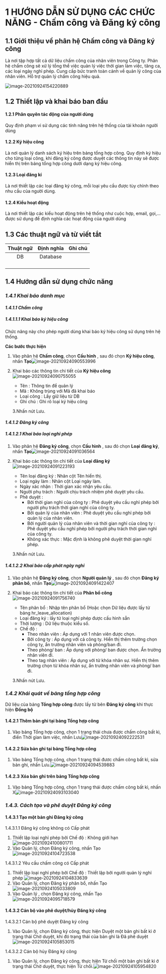 # 1      HƯỚNG DẪN SỬ DỤNG CÁC CHỨC NĂNG - Chấm công và Đăng ký công

## 1.1     Giới thiệu về phân hệ Chấm công và Đăng ký công

Là nơi tập hợp tất cả dữ liệu chấm công của nhân viên trong Công ty. Phân hệ chấm công sẽ xử lý tổng thể việc quản lý việc thời gian làm việc, tăng ca, các loại ngày nghỉ phép. Cung cấp bức tranh toàn cảnh về quản lý công của nhân viên. Hỗ trợ quản lý chấm công hiệu quả.

![image-20210924154220889](images/image-20210924154220889.png)

## 1.2     Thiết lập và khai báo ban đầu

#### 1.2.1 Phân quyên tác động của người dùng

Quy định phạm vi sử dụng các tính năng trên hệ thống của tài khoản người dùng

#### 1.2.2 Ký hiệu công

Là nơi quản lý danh sách ký hiệu trên bảng tổng hợp công. Quy định ký hiệu cho từng loại công, khi đăng ký công được duyệt các thông tin này sẽ được hiển thị trên bảng tổng hợp công dưới dạng ký hiệu công.

#### 1.2.3 Loại đăng kí 

Là nơi thiết lập các loại đăng ký công, mỗi loại yêu cầu được tùy chỉnh theo nhu cầu của người dùng.

#### 1.2.4 Kiểu hoạt động

Là nơi thiết lập các kiểu hoạt động trên hệ thống như cuộc hợp, email, gọi,... được sử dụng để định nghĩa các hoạt động của người dùng 

## 1.3     Các thuật ngữ và từ viết tắt



| **Thuật ngữ** | **Định nghĩa** | **Ghi chú** |
| :-----------: | :------------: | :---------: |
|      DB       |    Database    |             |
|               |                |             |
|               |                |             |
|               |                |             |
|               |                |             |

## 1.4     Hướng dẫn sử dụng chức năng

### *1.4.1    Khai báo danh mục*

#### *1.4.1.1    Chấm công*

##### ***1.4.1.1.1 Khai báo ký hiệu công***

Chức năng này cho phép người dùng khai báo ký hiệu công sử dụng trên hệ thống.

**Các bước thực hiện**

1. Vào phân hệ **Chấm công**, chọn **Cấu hình** , sau đó chọn **Ký hiệu công**, nhấn **Tạo**![image-20210924090553996](images/image-20210924090553996.png)

2. Khai báo các thông tin chi tiết của **Ký hiệu công**![image-20210924090755055](images/image-20210924090755055.png)

   - Tên : Thông tin để quản lý
   - Mã : Không trùng với Mã đã khai báo
   - Loại công : Lấy giữ liệu từ DB
   - Ghi chú : Ghi rõ loại ký hiệu công

   3.Nhấn nút Lưu.



#### *1.4.1.2    Đăng ký công*

##### ***1.4.1.2.1  Khai báo loại nghỉ phép***

1. Vào phân hệ **Đăng ký công**, chọn **Cấu hình** , sau đó chọn **Loại đăng ký**, nhấn **Tạo**![image-20210924091036564](images/image-20210924091036564.png)

2. Khai báo các thông tin chi tiết của **Loại đăng ký**![image-20210924091223193](images/image-20210924091223193.png)

   

   - Tên loại đăng ký : Nhãn cột Tên hiển thị.
   - Loại ngày làm : Nhãn cột Loại ngày làm.
   - Ngày xác nhận : Thời gian xác nhận yêu cầu.
   - Người phụ trách : Người chịu trách nhiệm phê duyệt yêu cầu.
   - Phê duyệt : 
     + Bởi thời gian nghỉ của công ty : Phê duyệt yêu cầu nghỉ phép bởi người phụ trách thời gian nghỉ của công ty.
     + Bởi quản lý của nhân viên : Phê duyệt yêu cầu nghỉ phép bởi quản lý của nhân viên.
     + Bởi người quản lý của nhân viên và thời gian nghỉ của công ty : Phê duyệt yêu cầu nghỉ phép bởi người phụ trách thời gian nghỉ của công ty.
     + Không xác thực : Mặc định là không phê duyệt thời gian nghỉ phép.

   3.Nhấn nút Lưu.

   

##### ***1.4.1.2.2  Khai báo cấp phát ngày nghỉ***

1. Vào phân hệ **Đăng ký công**, chọn **Người quản lý** , sau đó chọn **Đăng ký phân bổ**, nhấn **Tạo**![image-20210924091422407](images/image-20210924091422407.png)

2. Khai báo các thông tin chi tiết của **Phân bổ công**![image-20210924091756740](C:\Users\nguye\Desktop\Attendance\images/image-20210924091756740.png)

   - Tên phân bổ : Nhập tên phân bổ (Hoặc chọn Dữ liệu được lấy từ bảng hr_leave_allocation)
   - Loại đăng ký : lấy từ loại nghỉ phép được cấu hình sẵn
   - Thời lượng : Dữ liệu thuộc kiểu số.
   - Chế độ : 
     - Theo nhân viên : Áp dụng với 1 nhân viên được chọn.
     - Bởi công ty : Áp dụng với cả công ty. Hiển thị thêm trường chọn công ty, ẩn trường nhân viên và phòng/ban đi.
     - Theo phòng/ ban : Áp dụng với phòng/ ban được chọn. Ẩn trường nhân viên đi.
     - Theo tag nhân viên : Áp dụng với từ khóa nhân sự. Hiển thị thêm trường chọn từ khóa nhân sự, ẩn trường nhân viên và phòng/ ban đi.

   3.Nhấn nút Lưu.

### *1.4.2	Khái quát về bảng tổng hợp công*

Dữ liệu của bảng **Tổng hợp công** được lấy từ bên **Đăng ký công** khi thực hiện **Đồng bộ** 

#### 1.4.2.1 Thêm bản ghi tại bảng Tổng hợp công

1. Vào bảng Tổng hợp công, chọn 1 trạng thái chưa được chấm công bất kì, điền Thời gian làm việc, nhấn Lưu![image-20210924092222531](images/image-20210924092222531.png)

#### 1.4.2.2 Sửa bản ghi tại bảng Tổng hợp công

1. Vào bảng Tổng hợp công, chọn 1 trạng thái đươc chấm công bất kì, sửa bản ghi, nhấn Lưu.![image-20210924094539883](images/image-20210924094539883.png)



#### 1.4.2.3 Xóa bản ghi trên bảng Tổng hợp công

1. Vào bảng Tổng hợp công, chọn 1 trạng thái được chấm công bất kì, nhấn X![image-20210924093103040](images/image-20210924093103040.png)

### *1.4.3.  Cách tạo và phê duyệt Đăng ký công*

#### 1.4.3.1 Tạo một bản ghi Đăng ký công

1.4.3.1.1 Đăng ký công không có Cấp phát

1. Thiết lập loại nghỉ phép bởi Chế độ : Không giới hạn![image-20210924100801711](images/image-20210924100801711.png)
2. Vào Quản lý, chọn Đăng ký công, nhấn Tạo![image-20210924104723538](images/image-20210924104723538.png)

1.4.3.1.2 Yêu cầu chấm công có Cấp phát

1. Thiết lập loại nghỉ phép bởi Chế độ : Thiết lập bởi người quản lý nghỉ phép ![image-20210924104833639](images/image-20210924104833639.png)
2. Vào Quản lý, chọn Đăng ký phân bổ, nhấn Tạo![image-20210924105033809](images/image-20210924105033809.png)
3. Vào Quản lý , chọn Đăng ký công, nhấn Tạo ![image-20210924095718579](images/image-20210924095718579.png)

#### 1.4.3.2 Cán bộ vào phê duyệt/hủy Đăng ký công

1.4.3.2.1 Cán bộ phê duyệt Đăng ký công

1. Vào Quản lý, chọn Đăng ký công, thực hiện Duyệt một bản ghi bất kì ở trạng thái Chờ duyệt, khi đó trạng thái của bản ghi là Đã phê duyệt![image-20210924105853015](images/image-20210924105853015.png)

1.4.3.2.2 Cán bộ hủy Đăng ký công

1. Vào Quản lý, chọn Đăng ký công, thực hiện Từ chối một bản ghi bất kì ở trạng thái Chờ duyệt, thực hiện Từ chối.![image-20210924105954820](images/image-20210924105954820.png)

